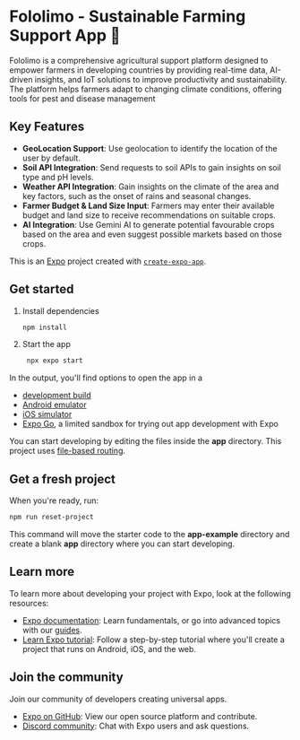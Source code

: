 # Fololimo - Sustainable Farming Support App 🌾

Fololimo is a comprehensive agricultural support platform designed to empower farmers in developing countries by providing real-time data, AI-driven insights, and IoT solutions to improve productivity and sustainability. The platform helps farmers adapt to changing climate conditions, offering tools for pest and disease management

## Key Features

- **GeoLocation Support**: Use geolocation to identify the location of the user by default.
- **Soil API Integration**: Send requests to soil APIs to gain insights on soil type and pH levels.
- **Weather API Integration**: Gain insights on the climate of the area and key factors, such as the onset of rains and seasonal changes.
- **Farmer Budget & Land Size Input**: Farmers may enter their available budget and land size to receive recommendations on suitable crops.
- **AI Integration**: Use Gemini AI to generate potential favourable crops based on the area and even suggest possible markets based on those crops.

This is an [Expo](https://expo.dev) project created with [`create-expo-app`](https://www.npmjs.com/package/create-expo-app).

## Get started

1. Install dependencies

   ```bash
   npm install
   ```

2. Start the app

   ```bash
    npx expo start
   ```

In the output, you'll find options to open the app in a

- [development build](https://docs.expo.dev/develop/development-builds/introduction/)
- [Android emulator](https://docs.expo.dev/workflow/android-studio-emulator/)
- [iOS simulator](https://docs.expo.dev/workflow/ios-simulator/)
- [Expo Go](https://expo.dev/go), a limited sandbox for trying out app development with Expo

You can start developing by editing the files inside the **app** directory. This project uses [file-based routing](https://docs.expo.dev/router/introduction).

## Get a fresh project

When you're ready, run:

```bash
npm run reset-project
```

This command will move the starter code to the **app-example** directory and create a blank **app** directory where you can start developing.

## Learn more

To learn more about developing your project with Expo, look at the following resources:

- [Expo documentation](https://docs.expo.dev/): Learn fundamentals, or go into advanced topics with our [guides](https://docs.expo.dev/guides).
- [Learn Expo tutorial](https://docs.expo.dev/tutorial/introduction/): Follow a step-by-step tutorial where you'll create a project that runs on Android, iOS, and the web.

## Join the community

Join our community of developers creating universal apps.

- [Expo on GitHub](https://github.com/expo/expo): View our open source platform and contribute.
- [Discord community](https://chat.expo.dev): Chat with Expo users and ask questions.
